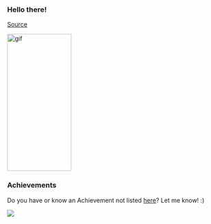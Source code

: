 ### Hello there!

[Source](https://gfycat.com/meagerhardtofindalbertosaurus-hello-there-star-wars-prequelmemes)

<img alt="gif" src="https://github.com/TutorialsSpot/TutorialsSpot/blob/main/EnlightenedHeftyGoldenmantledgroundsquirrel-mobile.mp4" width=150px; height=320px/>

### Achievements

Do you have or know an Achievement not listed [here](https://github.com/Schweinepriester/github-profile-achievements#achievements)? Let me know! :)

![](https://komarev.com/ghpvc/?username=Schweinepriester)

<!--
**Schweinepriester/Schweinepriester** is a ✨ _special_ ✨ repository because its `README.md` (this file) appears on your GitHub profile.

Here are some ideas to get you started:

- 🔭 I’m currently working on ...
- 🌱 I’m currently learning ...
- 👯 I’m looking to collaborate on ...
- 🤔 I’m looking for help with ...
- 💬 Ask me about ...
- 📫 How to reach me: ...
- 😄 Pronouns: ...
- ⚡ Fun fact: ...
-->
